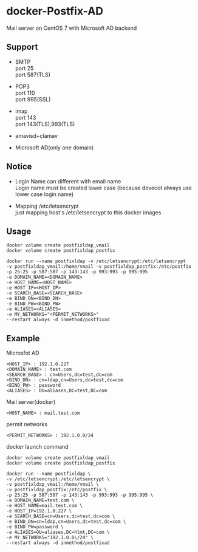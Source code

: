 docker-Postfix-AD
===================

Mail server on CentOS 7 with Microsoft AD backend

Support
----------
* SMTP    
port 25    
port 587(TLS)

* POP3    
port 110    
port 995(SSL)    

* imap    
port 143    
port 143(TLS),993(TLS)    

* amavisd+clamav    

* Microsoft AD(only one domain)

Notice
----
* Login Name can different with email name    
Login name must be created lower case (because dovecot always use lower case login name)    

* Mapping /etc/letsencrypt     
just mapping host's /etc/letsencrypt to this docker images     

Usage
-----

    docker volume create postfixldap_vmail    
    docker volume create postfixldap_postfix    

    docker run --name postfixldap -v /etc/letsencrypt:/etc/letsencrypt 
    -v postfixldap_vmail:/home/vmail -v postfixldap_postfix:/etc/postfix 
    -p 25:25 -p 587:587 -p 143:143 -p 993:993 -p 995:995 
    -e DOMAIN_NAME=<DOMAIN_NAME> 
    -e HOST_NAME=<HOST_NAME> 
    -e HOST_IP=<HOST_IP> 
    -e SEARCH_BASE=<SEARCH_BASE> 
    -e BIND_DN=<BIND_DN> 
    -e BIND_PW=<BIND_PW> 
    -e ALIASES=<ALIASES> 
    -e MY_NETWORKS="<PERMIT_NETWORKS>" 
    --restart always -d inmethod/postfixad

Example
-----
Microsfot AD    

    <HOST_IP> : 192.1.0.227
    <DOMAIN_NAME> : test.com
    <SEARCH_BASE> : cn=Users,dc=test,dc=com
    <BIND_DN> : cn=ldap,cn=Users,dc=test,dc=com
    <BIND_PW> : password
    <ALIASES> : OU=aliases,DC=test,DC=com
  
Mail server(docker)

    <HOST_NAME> : mail.test.com
    
permit networks

    <PERMIT_NETWORKS> : 192.1.0.0/24    

docker launch command

    docker volume create postfixldap_vmail    
    docker volume create postfixldap_postfix    
    
    docker run --name postfixldap \
    -v /etc/letsencrypt:/etc/letsencrypt \
    -v postfixldap_vmail:/home/vmail \
    -v postfixldap_postfix:/etc/postfix \
    -p 25:25 -p 587:587 -p 143:143 -p 993:993 -p 995:995 \
    -e DOMAIN_NAME=test.com \
    -e HOST_NAME=mail.test.com \
    -e HOST_IP=192.1.0.227 \
    -e SEARCH_BASE=cn=Users,dc=test,dc=com \
    -e BIND_DN=cn=ldap,cn=Users,dc=test,dc=com \
    -e BIND_PW=password \
    -e ALIASES=OU=aliases,DC=hlmt,DC=com \
    -e MY_NETWORKS="192.1.0.0\/24" \
    --restart always -d inmethod/postfixad 


